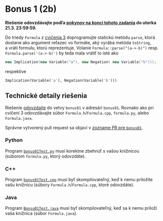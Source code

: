 Bonus 1 (2b)
============

**Riešenie odovzdávajte podľa
[pokynov na konci tohoto zadania](#technické-detaily-riešenia)
do utorka 21.3.  23:59:59.**

Do triedy `Formula` z [cvičenia 3](../cv03) doprogramujte statickú metódu
`parse`, ktorá dostane ako argument reťazec vo formáte, aký vyrába
metóda `toString`, a vráti formulu, ktorú reprezentuje. Volanie
`Formula::parse("(a->-b)")` resp. `Formula.parse('(a->-b)')` by teda
mala vrátiť to isté ako
```c++
new Implication(new Variable("a"), new Negation( new Variable("b")));
```
respektíve
```python
Implication(Variable('a'), Negation(Variable('b')))
```

## Technické detaily riešenia
Riešenie [odovzdajte](../docs/odovzdavanie.md) do vetvy `bonus01`
v adresári `bonus01`. Rovnako ako pri cvičení 3 odovzdávajte súbor
`Formula.h`/`Formula.cpp`, `formula.py`, alebo `Formula.java`.

Správne vytvorený pull request sa objaví
v [zozname PR pre `bonus01`](https://github.com/pulls?utf8=%E2%9C%93&q=is%3Aopen+is%3Apr+user%3AFMFI-UK-1-AIN-412+base%3Abonus01).

### Python
Program [`bonus01Test.py`](bonus01Test.py) musí korektne zbehnúť s vašou
knižnicou (súborom `formula.py`, ktorý odovzdáte).

### C++
Program [`bonus01Test.cpp`](bonus01Test.cpp) musí byť skompilovateľný,
keď k nemu priložíte vašu knižnicu
(súbory `Formula.h`/`Formula.cpp`, ktoré odovzdáte).

### Java
Program [`Bonsu01Test.java`](Bonsu01Test.java) musí byť skompilovateľný,
keď sa k nemu priloží vaša knižnica (súbor `Formula.java`).

